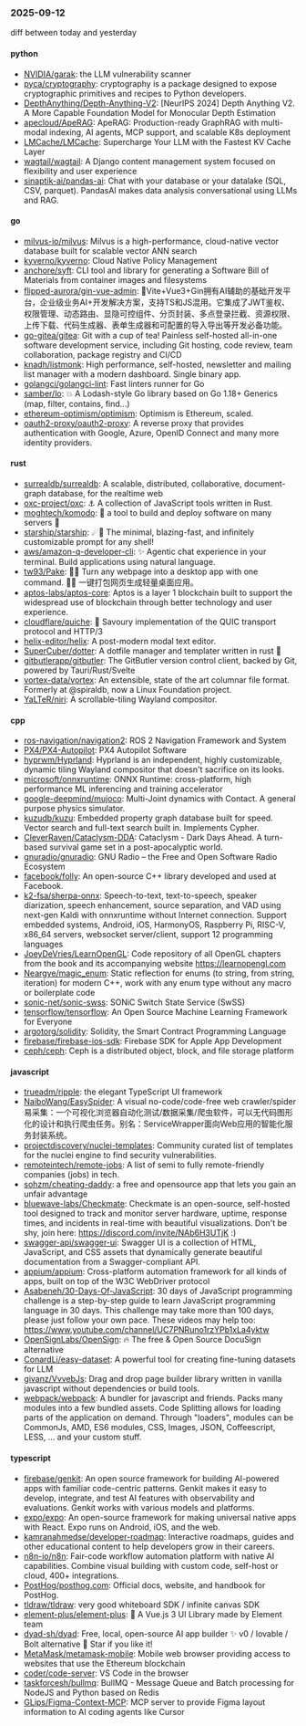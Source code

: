 ### 2025-09-12
diff between today and yesterday

#### python
* [NVIDIA/garak](https://github.com/NVIDIA/garak): the LLM vulnerability scanner
* [pyca/cryptography](https://github.com/pyca/cryptography): cryptography is a package designed to expose cryptographic primitives and recipes to Python developers.
* [DepthAnything/Depth-Anything-V2](https://github.com/DepthAnything/Depth-Anything-V2): [NeurIPS 2024] Depth Anything V2. A More Capable Foundation Model for Monocular Depth Estimation
* [apecloud/ApeRAG](https://github.com/apecloud/ApeRAG): ApeRAG: Production-ready GraphRAG with multi-modal indexing, AI agents, MCP support, and scalable K8s deployment
* [LMCache/LMCache](https://github.com/LMCache/LMCache): Supercharge Your LLM with the Fastest KV Cache Layer
* [wagtail/wagtail](https://github.com/wagtail/wagtail): A Django content management system focused on flexibility and user experience
* [sinaptik-ai/pandas-ai](https://github.com/sinaptik-ai/pandas-ai): Chat with your database or your datalake (SQL, CSV, parquet). PandasAI makes data analysis conversational using LLMs and RAG.

#### go
* [milvus-io/milvus](https://github.com/milvus-io/milvus): Milvus is a high-performance, cloud-native vector database built for scalable vector ANN search
* [kyverno/kyverno](https://github.com/kyverno/kyverno): Cloud Native Policy Management
* [anchore/syft](https://github.com/anchore/syft): CLI tool and library for generating a Software Bill of Materials from container images and filesystems
* [flipped-aurora/gin-vue-admin](https://github.com/flipped-aurora/gin-vue-admin): 🚀Vite+Vue3+Gin拥有AI辅助的基础开发平台，企业级业务AI+开发解决方案，支持TS和JS混用。它集成了JWT鉴权、权限管理、动态路由、显隐可控组件、分页封装、多点登录拦截、资源权限、上传下载、代码生成器、表单生成器和可配置的导入导出等开发必备功能。
* [go-gitea/gitea](https://github.com/go-gitea/gitea): Git with a cup of tea! Painless self-hosted all-in-one software development service, including Git hosting, code review, team collaboration, package registry and CI/CD
* [knadh/listmonk](https://github.com/knadh/listmonk): High performance, self-hosted, newsletter and mailing list manager with a modern dashboard. Single binary app.
* [golangci/golangci-lint](https://github.com/golangci/golangci-lint): Fast linters runner for Go
* [samber/lo](https://github.com/samber/lo): 💥 A Lodash-style Go library based on Go 1.18+ Generics (map, filter, contains, find...)
* [ethereum-optimism/optimism](https://github.com/ethereum-optimism/optimism): Optimism is Ethereum, scaled.
* [oauth2-proxy/oauth2-proxy](https://github.com/oauth2-proxy/oauth2-proxy): A reverse proxy that provides authentication with Google, Azure, OpenID Connect and many more identity providers.

#### rust
* [surrealdb/surrealdb](https://github.com/surrealdb/surrealdb): A scalable, distributed, collaborative, document-graph database, for the realtime web
* [oxc-project/oxc](https://github.com/oxc-project/oxc): ⚓ A collection of JavaScript tools written in Rust.
* [moghtech/komodo](https://github.com/moghtech/komodo): 🦎 a tool to build and deploy software on many servers 🦎
* [starship/starship](https://github.com/starship/starship): ☄🌌️ The minimal, blazing-fast, and infinitely customizable prompt for any shell!
* [aws/amazon-q-developer-cli](https://github.com/aws/amazon-q-developer-cli): ✨ Agentic chat experience in your terminal. Build applications using natural language.
* [tw93/Pake](https://github.com/tw93/Pake): 🤱🏻 Turn any webpage into a desktop app with one command. 🤱🏻 一键打包网页生成轻量桌面应用。
* [aptos-labs/aptos-core](https://github.com/aptos-labs/aptos-core): Aptos is a layer 1 blockchain built to support the widespread use of blockchain through better technology and user experience.
* [cloudflare/quiche](https://github.com/cloudflare/quiche): 🥧 Savoury implementation of the QUIC transport protocol and HTTP/3
* [helix-editor/helix](https://github.com/helix-editor/helix): A post-modern modal text editor.
* [SuperCuber/dotter](https://github.com/SuperCuber/dotter): A dotfile manager and templater written in rust 🦀
* [gitbutlerapp/gitbutler](https://github.com/gitbutlerapp/gitbutler): The GitButler version control client, backed by Git, powered by Tauri/Rust/Svelte
* [vortex-data/vortex](https://github.com/vortex-data/vortex): An extensible, state of the art columnar file format. Formerly at @spiraldb, now a Linux Foundation project.
* [YaLTeR/niri](https://github.com/YaLTeR/niri): A scrollable-tiling Wayland compositor.

#### cpp
* [ros-navigation/navigation2](https://github.com/ros-navigation/navigation2): ROS 2 Navigation Framework and System
* [PX4/PX4-Autopilot](https://github.com/PX4/PX4-Autopilot): PX4 Autopilot Software
* [hyprwm/Hyprland](https://github.com/hyprwm/Hyprland): Hyprland is an independent, highly customizable, dynamic tiling Wayland compositor that doesn't sacrifice on its looks.
* [microsoft/onnxruntime](https://github.com/microsoft/onnxruntime): ONNX Runtime: cross-platform, high performance ML inferencing and training accelerator
* [google-deepmind/mujoco](https://github.com/google-deepmind/mujoco): Multi-Joint dynamics with Contact. A general purpose physics simulator.
* [kuzudb/kuzu](https://github.com/kuzudb/kuzu): Embedded property graph database built for speed. Vector search and full-text search built in. Implements Cypher.
* [CleverRaven/Cataclysm-DDA](https://github.com/CleverRaven/Cataclysm-DDA): Cataclysm - Dark Days Ahead. A turn-based survival game set in a post-apocalyptic world.
* [gnuradio/gnuradio](https://github.com/gnuradio/gnuradio): GNU Radio – the Free and Open Software Radio Ecosystem
* [facebook/folly](https://github.com/facebook/folly): An open-source C++ library developed and used at Facebook.
* [k2-fsa/sherpa-onnx](https://github.com/k2-fsa/sherpa-onnx): Speech-to-text, text-to-speech, speaker diarization, speech enhancement, source separation, and VAD using next-gen Kaldi with onnxruntime without Internet connection. Support embedded systems, Android, iOS, HarmonyOS, Raspberry Pi, RISC-V, x86_64 servers, websocket server/client, support 12 programming languages
* [JoeyDeVries/LearnOpenGL](https://github.com/JoeyDeVries/LearnOpenGL): Code repository of all OpenGL chapters from the book and its accompanying website https://learnopengl.com
* [Neargye/magic_enum](https://github.com/Neargye/magic_enum): Static reflection for enums (to string, from string, iteration) for modern C++, work with any enum type without any macro or boilerplate code
* [sonic-net/sonic-swss](https://github.com/sonic-net/sonic-swss): SONiC Switch State Service (SwSS)
* [tensorflow/tensorflow](https://github.com/tensorflow/tensorflow): An Open Source Machine Learning Framework for Everyone
* [argotorg/solidity](https://github.com/argotorg/solidity): Solidity, the Smart Contract Programming Language
* [firebase/firebase-ios-sdk](https://github.com/firebase/firebase-ios-sdk): Firebase SDK for Apple App Development
* [ceph/ceph](https://github.com/ceph/ceph): Ceph is a distributed object, block, and file storage platform

#### javascript
* [trueadm/ripple](https://github.com/trueadm/ripple): the elegant TypeScript UI framework
* [NaiboWang/EasySpider](https://github.com/NaiboWang/EasySpider): A visual no-code/code-free web crawler/spider易采集：一个可视化浏览器自动化测试/数据采集/爬虫软件，可以无代码图形化的设计和执行爬虫任务。别名：ServiceWrapper面向Web应用的智能化服务封装系统。
* [projectdiscovery/nuclei-templates](https://github.com/projectdiscovery/nuclei-templates): Community curated list of templates for the nuclei engine to find security vulnerabilities.
* [remoteintech/remote-jobs](https://github.com/remoteintech/remote-jobs): A list of semi to fully remote-friendly companies (jobs) in tech.
* [sohzm/cheating-daddy](https://github.com/sohzm/cheating-daddy): a free and opensource app that lets you gain an unfair advantage
* [bluewave-labs/Checkmate](https://github.com/bluewave-labs/Checkmate): Checkmate is an open-source, self-hosted tool designed to track and monitor server hardware, uptime, response times, and incidents in real-time with beautiful visualizations. Don't be shy, join here: https://discord.com/invite/NAb6H3UTjK :)
* [swagger-api/swagger-ui](https://github.com/swagger-api/swagger-ui): Swagger UI is a collection of HTML, JavaScript, and CSS assets that dynamically generate beautiful documentation from a Swagger-compliant API.
* [appium/appium](https://github.com/appium/appium): Cross-platform automation framework for all kinds of apps, built on top of the W3C WebDriver protocol
* [Asabeneh/30-Days-Of-JavaScript](https://github.com/Asabeneh/30-Days-Of-JavaScript): 30 days of JavaScript programming challenge is a step-by-step guide to learn JavaScript programming language in 30 days. This challenge may take more than 100 days, please just follow your own pace. These videos may help too: https://www.youtube.com/channel/UC7PNRuno1rzYPb1xLa4yktw
* [OpenSignLabs/OpenSign](https://github.com/OpenSignLabs/OpenSign): 🔥 The free & Open Source DocuSign alternative
* [ConardLi/easy-dataset](https://github.com/ConardLi/easy-dataset): A powerful tool for creating fine-tuning datasets for LLM
* [givanz/VvvebJs](https://github.com/givanz/VvvebJs): Drag and drop page builder library written in vanilla javascript without dependencies or build tools.
* [webpack/webpack](https://github.com/webpack/webpack): A bundler for javascript and friends. Packs many modules into a few bundled assets. Code Splitting allows for loading parts of the application on demand. Through "loaders", modules can be CommonJs, AMD, ES6 modules, CSS, Images, JSON, Coffeescript, LESS, ... and your custom stuff.

#### typescript
* [firebase/genkit](https://github.com/firebase/genkit): An open source framework for building AI-powered apps with familiar code-centric patterns. Genkit makes it easy to develop, integrate, and test AI features with observability and evaluations. Genkit works with various models and platforms.
* [expo/expo](https://github.com/expo/expo): An open-source framework for making universal native apps with React. Expo runs on Android, iOS, and the web.
* [kamranahmedse/developer-roadmap](https://github.com/kamranahmedse/developer-roadmap): Interactive roadmaps, guides and other educational content to help developers grow in their careers.
* [n8n-io/n8n](https://github.com/n8n-io/n8n): Fair-code workflow automation platform with native AI capabilities. Combine visual building with custom code, self-host or cloud, 400+ integrations.
* [PostHog/posthog.com](https://github.com/PostHog/posthog.com): Official docs, website, and handbook for PostHog.
* [tldraw/tldraw](https://github.com/tldraw/tldraw): very good whiteboard SDK / infinite canvas SDK
* [element-plus/element-plus](https://github.com/element-plus/element-plus): 🎉 A Vue.js 3 UI Library made by Element team
* [dyad-sh/dyad](https://github.com/dyad-sh/dyad): Free, local, open-source AI app builder ✨ v0 / lovable / Bolt alternative 🌟 Star if you like it!
* [MetaMask/metamask-mobile](https://github.com/MetaMask/metamask-mobile): Mobile web browser providing access to websites that use the Ethereum blockchain
* [coder/code-server](https://github.com/coder/code-server): VS Code in the browser
* [taskforcesh/bullmq](https://github.com/taskforcesh/bullmq): BullMQ - Message Queue and Batch processing for NodeJS and Python based on Redis
* [GLips/Figma-Context-MCP](https://github.com/GLips/Figma-Context-MCP): MCP server to provide Figma layout information to AI coding agents like Cursor
